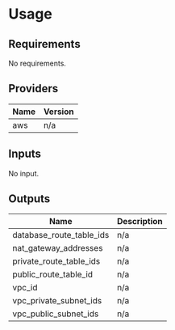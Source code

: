 # Usage
<!--- BEGIN_TF_DOCS --->
## Requirements

No requirements.

## Providers

| Name | Version |
|------|---------|
| aws | n/a |

## Inputs

No input.

## Outputs

| Name | Description |
|------|-------------|
| database\_route\_table\_ids | n/a |
| nat\_gateway\_addresses | n/a |
| private\_route\_table\_ids | n/a |
| public\_route\_table\_id | n/a |
| vpc\_id | n/a |
| vpc\_private\_subnet\_ids | n/a |
| vpc\_public\_subnet\_ids | n/a |

<!--- END_TF_DOCS --->
